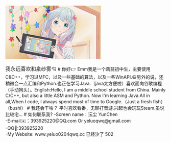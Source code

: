 <p align=left> <img src=https://github.com/YunChenqwq/YunChenqwq/blob/main/title.png /> </p><font size="3">我永远喜欢和泉纱雾💘</font>
# 你好👉
  Emm我是一个蒟蒻初中生，主要使用C&C++，学习过MFC，以及一些基础的算法，以及一些WinAPI.😃另外的说，还稍微会一点汇编和Python.也正在学习Java.（java太方便啦）喜欢面向谷歌编程（手动狗头）。English:Hello, I am a middle school student from China. Mainly C/C++, but also a little ASM and Python. Now I'm learning Java.All in all,When I code, I always spend most of time to Google.（Just a fresh fish）（bushi）
# 我还会干啥？
  平时喜欢看番，无聊打音游.兴起也会玩玩Steam.虽说比较宅...
# 如何联系我?
  -Screen name：沄尘 YunChen<br>
  -E-mail✉️：393925220@QQ.com Or yeluoqwq@gmail.com<br>
  -QQ🐧:393925220<br>
  -My Website: www.yeluo0204qwq.cc 已经汐了 502<br>
   

  
  
  
  
  
  
  
  
  
  
      



